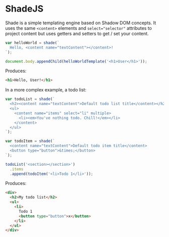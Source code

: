 ShadeJS
=======

Shade is a simple templating engine based on Shadow DOM concepts. It uses the same `<content>` elements and `select="selector"` attributes to project content but uses getters and setters to get / set your content.

```js
var helloWorld = shade(`
  Hello, <content name="textContent"></content>!
`);

document.body.appendChild(helloWorldTemplate('<h1>User</h1>'));
```

Produces:

```html
<h1>Hello, User!</h1>
```

In a more complex example, a todo list:

```js
var todoList = shade(`
  <h2><content name="textContent">Default todo list title</content></h2>
  <ul>
    <content name="items" select="li" multiple>
      <li><em>You've nothing todo. Chill!</em></li>
    </content>
  </ul>
`);

var todoItem = shade(`
  <content name="textContent">Default todo item title</content>
  <button type="button">&times;</button>
`);

todoList('<section></section>')
  .items
  .append(todoItem('<li>Todo 1</li>'));
```

Produces:

```html
<div>
  <h2>My todo list</h2>
  <ul>
    <li>
      Todo 1
      <button type="button">x</button>
    </li>
  </ul>
</div>
```

